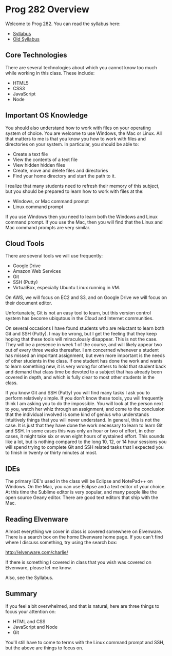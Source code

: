 Prog 282 Overview
=================

Welcome to Prog 282. You can read the syllabus here:

- [Syllabus](http://bit.ly/1qf71t1)
- [Old Syllabus](<http://bit.ly/YUJRsL>)


Core Technologies
-----------------

There are several technologies about which you cannot know too much while 
working in this class. These include:

* HTML5
* CSS3
* JavaScript
* Node

Important OS Knowledge
----------------------

You should also understand how to work with files on your operating system of
choice. You are welcome to use Windows, the Mac or Linux. All that matters to
me is that you know you how to work with files and directories on your system.
In particular, you should be able to:

* Create a text file
* View the contents of a text file
* View hidden hidden files
* Create, move and delete files and directories
* Find your home directory and start the path to it.

I realize that many students need to refresh their memory of this subject, but
you should be prepared to learn how to work with files at the:

* Windows, or Mac command prompt
* Linux command prompt

If you use Windows then you need to learn both the Windows and Linux command
prompt. If you use the Mac, then you will find that the Linux and Mac command 
prompts are very similar.

Cloud Tools
-----------

There are several tools we will use frequently:

* Google Drive
* Amazon Web Services
* Git
* SSH (Putty)
* VirtualBox, especially Ubuntu Linux running in VM.

On AWS, we will focus on EC2 and S3, and on Google Drive we will focus on their
document editor.

Unfortunately, Git is not an easy tool to learn, but this version control system
has become ubiqutous in the Cloud and Internet communities.

On several occasions I have found students who are reluctant to learn both Git
and SSH (Putty). I may be wrong, but I get the feeling that they keep hoping 
that these tools will miraculously disappear. This is not the case. They will be
a presence in week 1 of the course, and will likely appear two out of every three
weeks thereafter. I am concerned whenever a student has missed an important 
assignment, but even more important is the needs of other students in the class.
If one student has done the work and wants to learn something new, it is very
wrong for others to hold that student back and demand that class time be devoted
to a subject that has already been covered in depth, and which is fully clear
to most other students in the class.

If you know Git and SSH (Putty) you will find many tasks I ask you to perform
relatively simple. If you don't know these tools, you will frequently think I
am asking you to do the impossible. You will look at the person next to you,
watch her whiz through an assignment, and come to the conclusion that the 
individual involved is some kind of genius who understands intuitively things
that you will never understand. In general, this is not the case. It is just
that they have done the work necessary to learn to learn Git and SSH. In some
cases this was only an hour or two of effort, in other cases, it might take six
or even eight hours of systained effort. This sounds like a lot, but is nothing
compared to the long 10, 12, or 14 hour sessions you will spend trying to complete
Git and SSH related tasks that I expected you to finish in twenty or thirty minutes
at most.

IDEs
----

The primary IDE's used in the class will be Eclipse and NotePad++ on Windows. On
the Mac, you can use Eclipse and a text editor of your choice. At this time the
Sublime editor is very popular, and many people like the open source Geany editor.
There are good text editors that ship with the Mac.

Reading Elvenware
-----------------

Almost everything we cover in class is covered somewhere on Elvenware. There
is a search box on the home Elvenware home page. If you can't find where I 
discuss something, try using the search box:

<http://elvenware.com/charlie/>

If there is something I covered in class that you wish was covered on Elvenware,
please let me know.

Also, see the Syllabus.

Summary
-------

If you feel a bit overwhelmed, and that is natural, here are three things to 
focus your attention on:

* HTML and CSS
* JavaScript and Node
* Git

You'll still have to come to terms with the Linux command prompt and SSH, but
the above are things to focus on.
